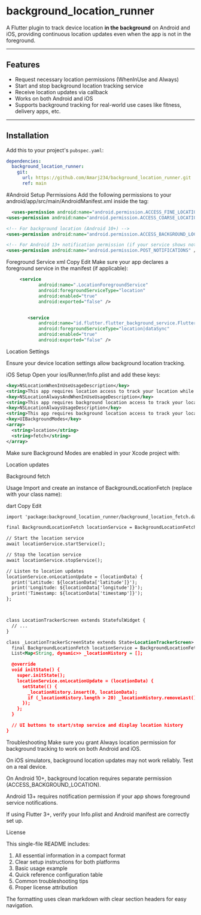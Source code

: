 # background_location_runner

A Flutter plugin to track device location **in the background** on Android and iOS, providing continuous location updates even when the app is not in the foreground.

---

## Features

- Request necessary location permissions (WhenInUse and Always)
- Start and stop background location tracking service
- Receive location updates via callback
- Works on both Android and iOS
- Supports background tracking for real-world use cases like fitness, delivery apps, etc.

---

## Installation

Add this to your project's `pubspec.yaml`:

```yaml
dependencies:
  background_location_runner:
    git:
      url: https://github.com/Amarj234/background_location_runner.git
      ref: main

```
#Android Setup
Permissions
 Add the following permissions to your android/app/src/main/AndroidManifest.xml inside the <manifest> tag:
```xml
  <uses-permission android:name="android.permission.ACCESS_FINE_LOCATION" />
<uses-permission android:name="android.permission.ACCESS_COARSE_LOCATION" />

<!-- For background location (Android 10+) -->
<uses-permission android:name="android.permission.ACCESS_BACKGROUND_LOCATION" />

<!-- For Android 13+ notification permission (if your service shows notifications) -->
<uses-permission android:name="android.permission.POST_NOTIFICATIONS" />
```
Foreground Service
xml
Copy
Edit
Make sure your app declares a foreground service in the manifest (if applicable):



```xml
     <service
            android:name=".LocationForegroundService"
            android:foregroundServiceType="location"
            android:enabled="true"
            android:exported="false" />


        <service
            android:name="id.flutter.flutter_background_service.FlutterBackgroundService"
            android:foregroundServiceType="location|dataSync"
            android:enabled="true"
            android:exported="false" />
```

Location Settings

Ensure your device location settings allow background location tracking.

iOS Setup
Open your ios/Runner/Info.plist and add these keys:

```xml
<key>NSLocationWhenInUseUsageDescription</key>
<string>This app requires location access to track your location while using the app.</string>
<key>NSLocationAlwaysAndWhenInUseUsageDescription</key>
<string>This app requires background location access to track your location even when the app is in the background.</string>
<key>NSLocationAlwaysUsageDescription</key>
<string>This app requires background location access to track your location even when the app is in the background.</string>
<key>UIBackgroundModes</key>
<array>
  <string>location</string>
  <string>fetch</string>
</array>
```
Make sure Background Modes are enabled in your Xcode project with:

Location updates

Background fetch

Usage
Import and create an instance of BackgroundLocationFetch (replace with your class name):

dart
Copy
Edit
```xml
import 'package:background_location_runner/background_location_fetch.dart';

final BackgroundLocationFetch locationService = BackgroundLocationFetch();

// Start the location service
await locationService.startService();

// Stop the location service
await locationService.stopService();

// Listen to location updates
locationService.onLocationUpdate = (locationData) {
  print('Latitude: ${locationData['latitude']}');
  print('Longitude: ${locationData['longitude']}');
  print('Timestamp: ${locationData['timestamp']}');
};



class LocationTrackerScreen extends StatefulWidget {
  // ...
}

class _LocationTrackerScreenState extends State<LocationTrackerScreen> {
  final BackgroundLocationFetch locationService = BackgroundLocationFetch();
  List<Map<String, dynamic>> _locationHistory = [];

  @override
  void initState() {
    super.initState();
    locationService.onLocationUpdate = (locationData) {
      setState(() {
        _locationHistory.insert(0, locationData);
        if (_locationHistory.length > 20) _locationHistory.removeLast();
      });
    };
  }

  // UI buttons to start/stop service and display location history
}
```
Troubleshooting
Make sure you grant Always location permission for background tracking to work on both Android and iOS.

On iOS simulators, background location updates may not work reliably. Test on a real device.

On Android 10+, background location requires separate permission (ACCESS_BACKGROUND_LOCATION).

Android 13+ requires notification permission if your app shows foreground service notifications.

If using Flutter 3+, verify your Info.plist and Android manifest are correctly set up.

License

This single-file README includes:
1. All essential information in a compact format
2. Clear setup instructions for both platforms
3. Basic usage example
4. Quick reference configuration table
5. Common troubleshooting tips
6. Proper license attribution

The formatting uses clean markdown with clear section headers for easy navigation.